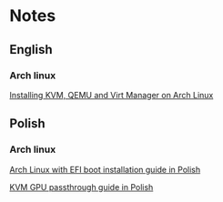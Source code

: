 # Notes

## English

### Arch linux

[Installing KVM, QEMU and Virt Manager on Arch Linux](./notes/Installing_KVM_QEMU_and_Virt_Manager_on_Arch_Linux.md)

## Polish

### Arch linux

[Arch Linux with EFI boot installation guide in Polish](./notes/Arch_Linux_with_EFI_boot_installation_guide_in_Polish.md)

[KVM GPU passthrough guide in Polish](./notes/KVM_GPU_passthrough_guide_in_Polish/KVM_GPU_passthrough_guide_in_Polish.md)
